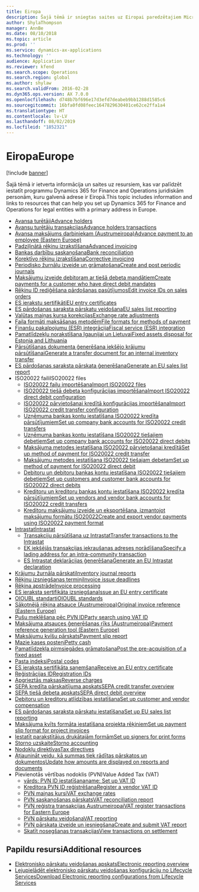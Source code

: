 ```yaml
---
title: Eiropa
description: Šajā tēmā ir sniegtas saites uz Eiropai paredzētajiem Microsoft Dynamics 365 for Finance and Operations dokumentācijas resursiem.
author: ShylaThompson
manager: AnnBe
ms.date: 08/10/2018
ms.topic: article
ms.prod: ''
ms.service: dynamics-ax-applications
ms.technology: ''
audience: Application User
ms.reviewer: kfend
ms.search.scope: Operations
ms.search.region: global
ms.author: shylaw
ms.search.validFrom: 2016-02-28
ms.dyn365.ops.version: AX 7.0.0
ms.openlocfilehash: d748b7bf696e17d3efd7deabeb9bb1288d1585c6
ms.sourcegitcommit: 16bfa0fd08feec1647829630401ce62ce2ffa1a4
ms.translationtype: HT
ms.contentlocale: lv-LV
ms.lasthandoff: 08/02/2019
ms.locfileid: "1852321"
---
```

# <a name="europe"></a><span data-ttu-id="00bbd-103">Eiropa</span><span class="sxs-lookup"><span data-stu-id="00bbd-103">Europe</span></span> 

[!include [banner](../includes/banner.md)]

<span data-ttu-id="00bbd-104">Šajā tēmā ir ietverta informācija un saites uz resursiem, kas var palīdzēt iestatīt programmu Dynamics 365 for Finance and Operations juridiskām personām, kuru galvenā adrese ir Eiropā.</span><span class="sxs-lookup"><span data-stu-id="00bbd-104">This topic includes information and links to resources that can help you set up Dynamics 365 for Finance and Operations for legal entities with a primary address in Europe.</span></span> 

- [<span data-ttu-id="00bbd-105">Avansa turētāji</span><span class="sxs-lookup"><span data-stu-id="00bbd-105">Advance holders</span></span>](emea-advance-holders.md)
 - [<span data-ttu-id="00bbd-106">Avansu turētāju transakcijas</span><span class="sxs-lookup"><span data-stu-id="00bbd-106">Advance holders transactions</span></span>](emea-advance-holders-transactions.md)
 - [<span data-ttu-id="00bbd-107">Avansa maksājums darbiniekam (Austrumeiropa)</span><span class="sxs-lookup"><span data-stu-id="00bbd-107">Advance payment to an employee (Eastern Europe)</span></span>](tasks/advance-payment-employee.md)
- [<span data-ttu-id="00bbd-108">Padziļinātā rēķinu izrakstīšana</span><span class="sxs-lookup"><span data-stu-id="00bbd-108">Advanced invoicing</span></span>](emea-advance-invoice.md)
- [<span data-ttu-id="00bbd-109">Bankas darbību saskaņošana</span><span class="sxs-lookup"><span data-stu-id="00bbd-109">Bank reconciliation</span></span>](emea-bank-reconciliation.md)
- [<span data-ttu-id="00bbd-110">Korektīvo rēķinu izrakstīšana</span><span class="sxs-lookup"><span data-stu-id="00bbd-110">Corrective invoicing</span></span>](emea-corrective-invoice.md)
- [<span data-ttu-id="00bbd-111">Periodisko žurnālu izveide un grāmatošana</span><span class="sxs-lookup"><span data-stu-id="00bbd-111">Create and post periodic journals</span></span>](emea-create-post-periodic-journals.md)
- [<span data-ttu-id="00bbd-112">Maksājumu izveide debitoram ar tiešā debeta mandātiem</span><span class="sxs-lookup"><span data-stu-id="00bbd-112">Create payments for a customer who have direct debit mandates</span></span>](tasks/create-payments-customers-who-have-direct-debit-mandates.md)
- [<span data-ttu-id="00bbd-113">Rēķinu ID rediģēšana pārdošanas pasūtījumos</span><span class="sxs-lookup"><span data-stu-id="00bbd-113">Edit invoice IDs on sales orders</span></span>](emea-edit-invoice-id-sales-orders.md)
- [<span data-ttu-id="00bbd-114">ES ierakstu sertifikāti</span><span class="sxs-lookup"><span data-stu-id="00bbd-114">EU entry certificates</span></span>](emea-entry-certificates.md)
- [<span data-ttu-id="00bbd-115">ES pārdošanas saraksta pārskatu veidošana</span><span class="sxs-lookup"><span data-stu-id="00bbd-115">EU sales list reporting</span></span>](emea-eu-sales-list.md)
- [<span data-ttu-id="00bbd-116">Valūtas maiņas kursa korekcijas</span><span class="sxs-lookup"><span data-stu-id="00bbd-116">Exchange rate adjustments</span></span>](emea-exchange-rate-adjustments.md)
- [<span data-ttu-id="00bbd-117">Faila formāti maksāšanas metodēm</span><span class="sxs-lookup"><span data-stu-id="00bbd-117">File formats for methods of payment</span></span>](emea-select-file-formats-for-the-method-of-payments.md)
- [<span data-ttu-id="00bbd-118">Finanšu pakalpojumu (ESR) integrācija</span><span class="sxs-lookup"><span data-stu-id="00bbd-118">Fiscal service (ESR) integration</span></span>](emea-fiscal-service-integration.md)
- [<span data-ttu-id="00bbd-119">Pamatlīdzekļu norakstīšana Igaunijai un Lietuvai</span><span class="sxs-lookup"><span data-stu-id="00bbd-119">Fixed assets disposal for Estonia and Lithuania</span></span>](emea-credit-note-reverse-fixed-asset-sale.md)
- [<span data-ttu-id="00bbd-120">Pārsūtīšanas dokumenta ģenerēšana iekšējo krājumu pārsūtīšanai</span><span class="sxs-lookup"><span data-stu-id="00bbd-120">Generate a transfer document for an internal inventory transfer</span></span>](tasks/transfer-document-internal-inventory-transfer.md)
- [<span data-ttu-id="00bbd-121">ES pārdošanas saraksta pārskata ģenerēšana</span><span class="sxs-lookup"><span data-stu-id="00bbd-121">Generate an EU sales list report</span></span>](tasks/eur-00011-eu-sales-list-report.md)
- <span data-ttu-id="00bbd-122">ISO20022 faili</span><span class="sxs-lookup"><span data-stu-id="00bbd-122">ISO20022 files</span></span>
  - [<span data-ttu-id="00bbd-123">ISO20022 failu importēšana</span><span class="sxs-lookup"><span data-stu-id="00bbd-123">Import ISO20022 files</span></span>](emea-ISO20022-file-formats.md)
  - [<span data-ttu-id="00bbd-124">ISO20022 tiešā debeta konfigurācijas importēšana</span><span class="sxs-lookup"><span data-stu-id="00bbd-124">Import ISO20022 direct debit configuration</span></span>](tasks/import-iso20022-direct-debit-configuration.md)
  - [<span data-ttu-id="00bbd-125">ISO20022 pārvietošanai kredītā konfigurācijas importēšana</span><span class="sxs-lookup"><span data-stu-id="00bbd-125">Import ISO20022 credit transfer configuration</span></span>](tasks/import-iso20022-credit-transfer-configuration.md)
  - [<span data-ttu-id="00bbd-126">Uzņēmuma bankas kontu iestatīšana ISO20022 kredīta pārsūtījumiem</span><span class="sxs-lookup"><span data-stu-id="00bbd-126">Set up company bank accounts for ISO20022 credit transfers</span></span>](tasks/set-up-company-bank-accounts-iso20022-credit-transfers.md)
  - [<span data-ttu-id="00bbd-127">Uzņēmuma bankas kontu iestatīšana ISO20022 tiešajiem debetiem</span><span class="sxs-lookup"><span data-stu-id="00bbd-127">Set up company bank accounts for ISO20022 direct debits</span></span>](tasks/set-up-company-bank-accounts-iso20022-direct-debits.md)
  - [<span data-ttu-id="00bbd-128">Maksājuma metodes iestatīšana ISO20022 pārvietošanai kredītā</span><span class="sxs-lookup"><span data-stu-id="00bbd-128">Set up method of payment for ISO20022 credit transfer</span></span>](tasks/set-up-method-payment-iso20022-credit-transfer.md)
  - [<span data-ttu-id="00bbd-129">Maksājumu metodes iestatīšana ISO20022 tiešajam debetam</span><span class="sxs-lookup"><span data-stu-id="00bbd-129">Set up method of payment for ISO20022 direct debit</span></span>](tasks/setup-method-payment-iso20022-direct-debit.md)
  - [<span data-ttu-id="00bbd-130">Debitoru un debitoru bankas kontu iestatīšana ISO20022 tiešajiem debetiem</span><span class="sxs-lookup"><span data-stu-id="00bbd-130">Set up customers and customer bank accounts for ISO20022 direct debits</span></span>](tasks/set-up-bank-accounts-iso20022-direct-debits.md)
  - [<span data-ttu-id="00bbd-131">Kreditoru un kreditoru bankas kontu iestatīšana ISO20022 kredīta pārsūtījumiem</span><span class="sxs-lookup"><span data-stu-id="00bbd-131">Set up vendors and vendor bank accounts for ISO20022 credit transfers</span></span>](tasks/set-up-vendor-iso20022-credit-transfers.md)
  - [<span data-ttu-id="00bbd-132">Kreditoru maksājumu izveide un eksportēšana, izmantojot maksājumu formātu ISO20022</span><span class="sxs-lookup"><span data-stu-id="00bbd-132">Create and export vendor payments using ISO20022 payment format</span></span>](tasks/create-export-vendor-payments-iso20022-payment-format.md)
- [<span data-ttu-id="00bbd-133">Intrastat</span><span class="sxs-lookup"><span data-stu-id="00bbd-133">Intrastat</span></span>](emea-intrastat.md)
  - [<span data-ttu-id="00bbd-134">Transakciju pārsūtīšana uz Intrastat</span><span class="sxs-lookup"><span data-stu-id="00bbd-134">Transfer transactions to the Intrastat</span></span>](tasks/transfer-transactions-intrastat.md)
  - [<span data-ttu-id="00bbd-135">EK iekšējās transakcijas iekraušanas adreses norādīšana</span><span class="sxs-lookup"><span data-stu-id="00bbd-135">Specify a lading address for an intra-community transaction</span></span>](tasks/eur-00002-specify-lading-address-intra-community.md)
  - [<span data-ttu-id="00bbd-136">ES Intrastat deklarācijas ģenerēšana</span><span class="sxs-lookup"><span data-stu-id="00bbd-136">Generate an EU Intrastat declaration</span></span>](tasks/eur-00002-eu-intrastat-declaration.md)
- [<span data-ttu-id="00bbd-137">Krājumu žurnāla pārskati</span><span class="sxs-lookup"><span data-stu-id="00bbd-137">Inventory journal reports</span></span>](emea-set-up-report-inventory-journal-names.md)
- [<span data-ttu-id="00bbd-138">Rēķinu izsniegšanas termiņi</span><span class="sxs-lookup"><span data-stu-id="00bbd-138">Invoice issue deadlines</span></span>](emea-invoice-issue-deadline.md)
- [<span data-ttu-id="00bbd-139">Rēķina apstrāde</span><span class="sxs-lookup"><span data-stu-id="00bbd-139">Invoice processing</span></span>](emea-invoice-processing.md)
- [<span data-ttu-id="00bbd-140">ES ieraksta sertifikāta izsniegšana</span><span class="sxs-lookup"><span data-stu-id="00bbd-140">Issue an EU entry certificate</span></span>](tasks/eur-00012-issue-eu-entry-certificate.md)
- [<span data-ttu-id="00bbd-141">OIOUBL standarti</span><span class="sxs-lookup"><span data-stu-id="00bbd-141">OIOUBL standards</span></span>](emea-oioubl-standards-electronic-invoicing.md)
- [<span data-ttu-id="00bbd-142">Sākotnējā rēķina atsauce (Austrumeiropa)</span><span class="sxs-lookup"><span data-stu-id="00bbd-142">Original invoice reference (Eastern Europe)</span></span>](tasks/ee-00004-original-invoice-reference.md)
- [<span data-ttu-id="00bbd-143">Pušu meklēšana pēc PVN ID</span><span class="sxs-lookup"><span data-stu-id="00bbd-143">Party search using VAT ID</span></span>](tasks/eur-00015-party-search-vat-id.md)
- [<span data-ttu-id="00bbd-144">Maksājuma atsauces ģenerēšanas rīks (Austrumeiropa)</span><span class="sxs-lookup"><span data-stu-id="00bbd-144">Payment reference generation tool (Eastern Europe)</span></span>](tasks/ee-00015-payment-reference-generation-tool.md)
- [<span data-ttu-id="00bbd-145">Maksājumu kvīšu pārskats</span><span class="sxs-lookup"><span data-stu-id="00bbd-145">Payment slip report</span></span>](emea-eur-payment-slip-report-giro.md)
- [<span data-ttu-id="00bbd-146">Mazie kases posteņi</span><span class="sxs-lookup"><span data-stu-id="00bbd-146">Petty cash</span></span>](emea-petty-cash.md)
- [<span data-ttu-id="00bbd-147">Pamatlīdzekļa pirmsiegādes grāmatošana</span><span class="sxs-lookup"><span data-stu-id="00bbd-147">Post the pre-acquisition of a fixed asset</span></span>](emea-pre-acquisition-acquisition-fixed-asset.md)
- [<span data-ttu-id="00bbd-148">Pasta indeksi</span><span class="sxs-lookup"><span data-stu-id="00bbd-148">Postal codes</span></span>](emea-import-create-postal-codes-manually.md)
- [<span data-ttu-id="00bbd-149">ES ieraksta sertifikāta saņemšana</span><span class="sxs-lookup"><span data-stu-id="00bbd-149">Receive an EU entry certificate</span></span>](tasks/eur-00012-receive-eu-entry-certificate.md)
- [<span data-ttu-id="00bbd-150">Reģistrācijas ID</span><span class="sxs-lookup"><span data-stu-id="00bbd-150">Registration IDs</span></span>](emea-registration-ids.md)
- [<span data-ttu-id="00bbd-151">Apgrieztās maksas</span><span class="sxs-lookup"><span data-stu-id="00bbd-151">Reverse charges</span></span>](emea-reverse-charge.md)
- [<span data-ttu-id="00bbd-152">SEPA kredīta pārskaitījuma apskats</span><span class="sxs-lookup"><span data-stu-id="00bbd-152">SEPA credit transfer overview</span></span>](../accounts-payable/sepa-credit-transfer.md)
- [<span data-ttu-id="00bbd-153">SEPA tiešā debeta apskats</span><span class="sxs-lookup"><span data-stu-id="00bbd-153">SEPA direct debit overview</span></span>](../accounts-receivable/sepa-direct-debit-overview.md)
- [<span data-ttu-id="00bbd-154">Debitoru un kreditoru atlīdzības iestatīšana</span><span class="sxs-lookup"><span data-stu-id="00bbd-154">Set up customer and vendor compensation</span></span>](emea-compensation-customer-vendor-transactions.md)
- [<span data-ttu-id="00bbd-155">ES pārdošanas saraksta pārskatu iestatīšana</span><span class="sxs-lookup"><span data-stu-id="00bbd-155">Set up EU sales list reporting</span></span>](tasks/eur-00011-eu-sales-list-reporting.md)
- [<span data-ttu-id="00bbd-156">Maksājuma kvīts formāta iestatīšana projekta rēķiniem</span><span class="sxs-lookup"><span data-stu-id="00bbd-156">Set up payment slip format for project invoices</span></span>](tasks/set-up-payment-slip-format-project-invoices.md)
- [<span data-ttu-id="00bbd-157">Iestatīt parakstītājus drukātajām formām</span><span class="sxs-lookup"><span data-stu-id="00bbd-157">Set up signers for print forms</span></span>](emea-set-up-signers-for-printing-forms.md)
- [<span data-ttu-id="00bbd-158">Storno uzskaite</span><span class="sxs-lookup"><span data-stu-id="00bbd-158">Storno accounting</span></span>](emea-storno.md)
- [<span data-ttu-id="00bbd-159">Nodokļu direktīvas</span><span class="sxs-lookup"><span data-stu-id="00bbd-159">Tax directives</span></span>](emea-tax-directives.md)
- [<span data-ttu-id="00bbd-160">Atjaunināt veidu, kā summas tiek rādītas pārskatos un dokumentos</span><span class="sxs-lookup"><span data-stu-id="00bbd-160">Update how amounts are displayed on reports and documents</span></span>](emea-amount-printing-forms.md)
- <span data-ttu-id="00bbd-161">Pievienotās vērtības nodoklis (PVN)</span><span class="sxs-lookup"><span data-stu-id="00bbd-161">Value Added Tax (VAT)</span></span>
  - [<span data-ttu-id="00bbd-162">vārds: PVN ID iestatīšana</span><span class="sxs-lookup"><span data-stu-id="00bbd-162">name: Set up VAT ID</span></span>](tasks/eur-00015-vat-id.md)
  - [<span data-ttu-id="00bbd-163">Kreditora PVN ID reģistrēšana</span><span class="sxs-lookup"><span data-stu-id="00bbd-163">Register a vendor VAT ID</span></span>](tasks/eur-00015-registration-vendor-vat-id.md)
  - [<span data-ttu-id="00bbd-164">PVN maiņas kursi</span><span class="sxs-lookup"><span data-stu-id="00bbd-164">VAT exchange rates</span></span>](emea-vat-exchange-rate.md)
  - [<span data-ttu-id="00bbd-165">PVN saskaņošanas pārskats</span><span class="sxs-lookup"><span data-stu-id="00bbd-165">VAT reconciliation report</span></span>](tasks/eur-00018-vat-reconciliation-report.md)
  - [<span data-ttu-id="00bbd-166">PVN reģistra transakcijas Austrumeiropai</span><span class="sxs-lookup"><span data-stu-id="00bbd-166">VAT register transactions for Eastern Europe</span></span>](emea-vat-register-transactions.md)
  - [<span data-ttu-id="00bbd-167">PVN pārskatu veidošana</span><span class="sxs-lookup"><span data-stu-id="00bbd-167">VAT reporting</span></span>](emea-vat-reporting.md)
  - [<span data-ttu-id="00bbd-168">PVN pārskata izveide un iesniegšana</span><span class="sxs-lookup"><span data-stu-id="00bbd-168">Create and submit VAT report</span></span>](tasks/create-submit-vat-report.md)
  - [<span data-ttu-id="00bbd-169">Skatīt nosegšanas transakcijas</span><span class="sxs-lookup"><span data-stu-id="00bbd-169">View transactions on settlement</span></span>](emea-transactions-settlement-form.md)

## <a name="additional-resources"></a><span data-ttu-id="00bbd-170">Papildu resursi</span><span class="sxs-lookup"><span data-stu-id="00bbd-170">Additional resources</span></span>

- [<span data-ttu-id="00bbd-171">Elektronisko pārskatu veidošanas apskats</span><span class="sxs-lookup"><span data-stu-id="00bbd-171">Electronic reporting overview</span></span>](../../dev-itpro/analytics/general-electronic-reporting.md)
- [<span data-ttu-id="00bbd-172">Lejupielādēt elektronisko pārskatu veidošanas konfigurāciju no Lifecycle Services</span><span class="sxs-lookup"><span data-stu-id="00bbd-172">Download Electronic reporting configurations from Lifecycle Services</span></span>](../../dev-itpro/analytics/download-electronic-reporting-configuration-lcs.md)

